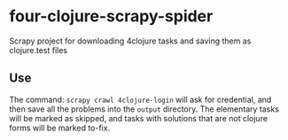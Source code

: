 # four-clojure-scrapy-spider
Scrapy project for downloading 4clojure tasks and saving them as clojure.test files

## Use
The command:
```scrapy crawl 4clojure-login```
will ask for credential, and then save all the problems into the ```output``` directory. The elementary tasks will be marked as skipped,
and tasks with solutions that are not clojure forms will be marked to-fix.
